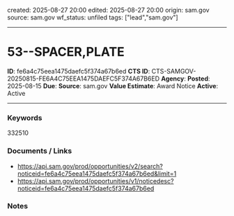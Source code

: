 created: 2025-08-27 20:00
edited: 2025-08-27 20:00
origin: sam.gov
source: sam.gov
wf_status: unfiled
tags: ["lead","sam.gov"]

---

# 53--SPACER,PLATE

**ID**: fe6a4c75eea1475daefc5f374a67b6ed
**CTS ID**: CTS-SAMGOV-20250815-FE6A4C75EEA1475DAEFC5F374A67B6ED
**Agency**: 
**Posted**: 2025-08-15
**Due**: 
**Source**: sam.gov
**Value Estimate**: Award Notice
**Active**: Active

---

### Keywords
332510

### Documents / Links
- <https://api.sam.gov/prod/opportunities/v2/search?noticeid=fe6a4c75eea1475daefc5f374a67b6ed&limit=1>
- <https://api.sam.gov/prod/opportunities/v1/noticedesc?noticeid=fe6a4c75eea1475daefc5f374a67b6ed>

### Notes

